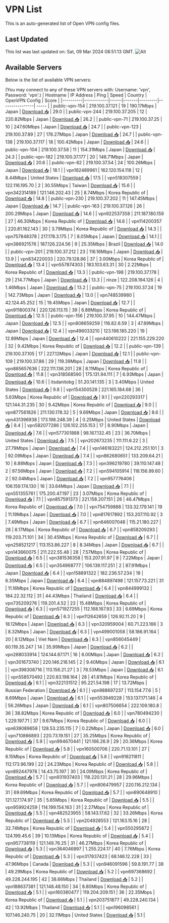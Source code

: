 # VPN List

This is an auto-generated list of Open VPN config files.

## Last Updated

This list was last updated on: Sat, 09 Mar 2024 08:51:13 GMT.
![Alt](https://repobeats.axiom.co/api/embed/186b98318ef1479477931607c1ad7d823f12451f.svg "Repobeats analytics image")

## Available Servers

Below is the list of available VPN servers:

(You may connect to any of these VPN servers with: Username: 'vpn', Password: 'vpn'.)
| Hostname | IP Address | Ping | Speed | Country | OpenVPN Config | Score |
|----------|------------|------|-------|---------|----------------| ----- |
| public-vpn-154 | 219.100.37.121 | 19 | 190.17Mbps | Japan | [Download 📥](./configs/server_0_JP.ovpn) | 29.0 |
| public-vpn-244 | 219.100.37.205 | 12 | 220.82Mbps | Japan | [Download 📥](./configs/server_1_JP.ovpn) | 26.2 |
| public-vpn-71 | 219.100.37.25 | 10 | 247.60Mbps | Japan | [Download 📥](./configs/server_2_JP.ovpn) | 24.7 |
| public-vpn-123 | 219.100.37.89 | 27 | 176.27Mbps | Japan | [Download 📥](./configs/server_3_JP.ovpn) | 24.7 |
| public-vpn-138 | 219.100.37.117 | 18 | 100.42Mbps | Japan | [Download 📥](./configs/server_4_JP.ovpn) | 24.6 |
| public-vpn-104 | 219.100.37.58 | 11 | 154.31Mbps | Japan | [Download 📥](./configs/server_5_JP.ovpn) | 24.3 |
| public-vpn-182 | 219.100.37.177 | 20 | 146.71Mbps | Japan | [Download 📥](./configs/server_6_JP.ovpn) | 20.6 |
| public-vpn-82 | 219.100.37.54 | 24 | 100.26Mbps | Japan | [Download 📥](./configs/server_7_JP.ovpn) | 18.1 |
| vpn182489961 | 162.120.154.118 | 12 | 8.44Mbps | United States | [Download 📥](./configs/server_8_US.ovpn) | 17.5 |
| vpn518307559 | 122.116.195.70 | 2 | 30.55Mbps | Taiwan | [Download 📥](./configs/server_9_TW.ovpn) | 15.6 |
| vpn342314189 | 121.146.202.43 | 25 | 8.74Mbps | Korea Republic of | [Download 📥](./configs/server_10_KR.ovpn) | 14.8 |
| public-vpn-230 | 219.100.37.202 | 11 | 147.45Mbps | Japan | [Download 📥](./configs/server_11_JP.ovpn) | 14.7 |
| public-vpn-163 | 219.100.37.126 | 26 | 200.29Mbps | Japan | [Download 📥](./configs/server_12_JP.ovpn) | 14.6 |
| vpn922537358 | 211.187.180.159 | 27 | 46.30Mbps | Korea Republic of | [Download 📥](./configs/server_13_KR.ovpn) | 14.6 |
| vpn114200357 | 220.81.162.143 | 30 | 3.79Mbps | Korea Republic of | [Download 📥](./configs/server_14_KR.ovpn) | 14.3 |
| vpn757848378 | 217.178.3.175 | 7 | 8.05Mbps | Japan | [Download 📥](./configs/server_15_JP.ovpn) | 14.1 |
| vpn386921576 | 187.126.224.56 | 9 | 25.35Mbps | Brazil | [Download 📥](./configs/server_16_BR.ovpn) | 14.0 |
| public-vpn-201 | 219.100.37.212 | 23 | 116.16Mbps | Japan | [Download 📥](./configs/server_17_JP.ovpn) | 13.9 |
| vpn834220033 | 220.79.128.86 | 37 | 3.00Mbps | Korea Republic of | [Download 📥](./configs/server_18_KR.ovpn) | 13.4 |
| vpn557874303 | 183.103.63.31 | 30 | 2.22Mbps | Korea Republic of | [Download 📥](./configs/server_19_KR.ovpn) | 13.3 |
| public-vpn-198 | 219.100.37.178 | 29 | 214.77Mbps | Japan | [Download 📥](./configs/server_20_JP.ovpn) | 13.3 |
| rinze | 122.208.194.126 | 4 | 1.46Mbps | Japan | [Download 📥](./configs/server_21_JP.ovpn) | 13.2 |
| public-vpn-75 | 219.100.37.24 | 19 | 142.73Mbps | Japan | [Download 📥](./configs/server_22_JP.ovpn) | 13.0 |
| vpn748539980 | 42.124.45.252 | 15 | 19.45Mbps | Japan | [Download 📥](./configs/server_23_JP.ovpn) | 12.7 |
| vpn911800374 | 220.126.113.15 | 39 | 6.89Mbps | Korea Republic of | [Download 📥](./configs/server_24_KR.ovpn) | 12.5 |
| public-vpn-156 | 219.100.37.95 | 10 | 144.47Mbps | Japan | [Download 📥](./configs/server_25_JP.ovpn) | 12.5 |
| vpn808659259 | 116.82.6.59 | 3 | 47.89Mbps | Japan | [Download 📥](./configs/server_26_JP.ovpn) | 12.4 |
| vpn496033210 | 123.198.185.220 | 19 | 12.89Mbps | Japan | [Download 📥](./configs/server_27_JP.ovpn) | 12.4 |
| vpn440610222 | 221.155.229.220 | 32 | 9.42Mbps | Korea Republic of | [Download 📥](./configs/server_28_KR.ovpn) | 12.2 |
| public-vpn-139 | 219.100.37.105 | 17 | 227.12Mbps | Japan | [Download 📥](./configs/server_29_JP.ovpn) | 12.1 |
| public-vpn-109 | 219.100.37.86 | 29 | 119.39Mbps | Japan | [Download 📥](./configs/server_30_JP.ovpn) | 11.8 |
| vpn885657636 | 222.111.136.201 | 28 | 8.11Mbps | Korea Republic of | [Download 📥](./configs/server_31_KR.ovpn) | 11.8 |
| vpn318568590 | 175.131.94.111 | 7 | 6.93Mbps | Japan | [Download 📥](./configs/server_32_JP.ovpn) | 10.6 |
| itsdanitobg | 51.20.141.135 | 3 | 3.40Mbps | United States | [Download 📥](./configs/server_33_US.ovpn) | 9.8 |
| vpn154300528 | 221.165.184.68 | 36 | 5.63Mbps | Korea Republic of | [Download 📥](./configs/server_34_KR.ovpn) | 9.1 |
| vpn220293317 | 121.144.31.235 | 30 | 9.42Mbps | Korea Republic of | [Download 📥](./configs/server_35_KR.ovpn) | 9.0 |
| vpn877561826 | 211.130.178.32 | 5 | 9.69Mbps | Japan | [Download 📥](./configs/server_36_JP.ovpn) | 8.6 |
| vpn431396938 | 173.198.248.39 | 4 | 0.25Mbps | United States | [Download 📥](./configs/server_37_US.ovpn) | 8.4 |
| vpn582077286 | 126.102.255.153 | 17 | 8.90Mbps | Japan | [Download 📥](./configs/server_38_JP.ovpn) | 7.6 |
| vpn577301888 | 98.167.132.45 | 23 | 36.70Mbps | United States | [Download 📥](./configs/server_39_US.ovpn) | 7.5 |
| vpn202673235 | 111.111.6.22 | 3 | 27.79Mbps | Japan | [Download 📥](./configs/server_40_JP.ovpn) | 7.4 |
| vpn146183221 | 124.212.251.101 | 3 | 92.09Mbps | Japan | [Download 📥](./configs/server_41_JP.ovpn) | 7.4 |
| vpn862680651 | 133.209.64.21 | 10 | 8.88Mbps | Japan | [Download 📥](./configs/server_42_JP.ovpn) | 7.3 |
| vpn396219780 | 39.110.147.48 | 2 | 97.56Mbps | Japan | [Download 📥](./configs/server_43_JP.ovpn) | 7.2 |
| vpn594105914 | 118.156.99.60 | 2 | 92.04Mbps | Japan | [Download 📥](./configs/server_44_JP.ovpn) | 7.2 |
| vpn957776406 | 106.159.174.130 | 16 | 33.64Mbps | Japan | [Download 📥](./configs/server_45_JP.ovpn) | 7.1 |
| vpn551355761 | 175.200.47.197 | 23 | 3.07Mbps | Korea Republic of | [Download 📥](./configs/server_46_KR.ovpn) | 7.1 |
| vpn857591373 | 221.158.207.151 | 26 | 46.47Mbps | Korea Republic of | [Download 📥](./configs/server_47_KR.ovpn) | 7.0 |
| vpn754759888 | 133.32.179.141 | 19 | 11.19Mbps | Japan | [Download 📥](./configs/server_48_JP.ovpn) | 7.0 |
| vpn817617892 | 153.207.110.92 | 3 | 7.49Mbps | Japan | [Download 📥](./configs/server_49_JP.ovpn) | 6.7 |
| vpn646007048 | 115.21.180.227 | 28 | 8.17Mbps | Korea Republic of | [Download 📥](./configs/server_50_KR.ovpn) | 6.7 |
| vpn858209293 | 119.203.71.101 | 34 | 30.45Mbps | Korea Republic of | [Download 📥](./configs/server_51_KR.ovpn) | 6.7 |
| vpn258521217 | 113.153.86.227 | 8 | 8.34Mbps | Japan | [Download 📥](./configs/server_52_JP.ovpn) | 6.7 |
| vpn143860075 | 211.222.55.48 | 28 | 7.57Mbps | Korea Republic of | [Download 📥](./configs/server_53_KR.ovpn) | 6.5 |
| vpn381536358 | 153.207.91.97 | 9 | 7.22Mbps | Japan | [Download 📥](./configs/server_54_JP.ovpn) | 6.5 |
| vpn354968777 | 106.139.117.251 | 2 | 87.91Mbps | Japan | [Download 📥](./configs/server_55_JP.ovpn) | 6.4 |
| vpn158891322 | 182.236.57.234 | 19 | 6.35Mbps | Japan | [Download 📥](./configs/server_56_JP.ovpn) | 6.4 |
| vpn884897498 | 121.157.73.221 | 31 | 11.16Mbps | Korea Republic of | [Download 📥](./configs/server_57_KR.ovpn) | 6.4 |
| vpn844999132 | 184.22.32.112 | 31 | 44.43Mbps | Thailand | [Download 📥](./configs/server_58_TH.ovpn) | 6.4 |
| vpn735209276 | 119.201.4.52 | 23 | 15.48Mbps | Korea Republic of | [Download 📥](./configs/server_59_KR.ovpn) | 6.3 |
| vpn571927255 | 112.168.167.93 | 33 | 6.69Mbps | Korea Republic of | [Download 📥](./configs/server_60_KR.ovpn) | 6.3 |
| vpn112642659 | 126.92.11.20 | 9 | 18.12Mbps | Japan | [Download 📥](./configs/server_61_JP.ovpn) | 6.3 |
| vpn320959004 | 60.71.223.166 | 3 | 8.32Mbps | Japan | [Download 📥](./configs/server_62_JP.ovpn) | 6.3 |
| vpn499001058 | 58.186.91.164 | 20 | 8.12Mbps | Viet Nam | [Download 📥](./configs/server_63_VN.ovpn) | 6.3 |
| vpn856045449 | 60.119.35.247 | 14 | 35.99Mbps | Japan | [Download 📥](./configs/server_64_JP.ovpn) | 6.2 |
| vpn288033914 | 124.144.87.171 | 16 | 6.00Mbps | Japan | [Download 📥](./configs/server_65_JP.ovpn) | 6.2 |
| vpn301673740 | 220.146.218.145 | 2 | 9.40Mbps | Japan | [Download 📥](./configs/server_66_JP.ovpn) | 6.1 |
| vpn398308716 | 113.156.21.27 | 3 | 78.53Mbps | Japan | [Download 📥](./configs/server_67_JP.ovpn) | 6.1 |
| vpn558570492 | 220.83.198.164 | 28 | 41.81Mbps | Korea Republic of | [Download 📥](./configs/server_68_KR.ovpn) | 6.1 |
| vpn322131512 | 95.221.54.198 | 17 | 13.72Mbps | Russian Federation | [Download 📥](./configs/server_69_RU.ovpn) | 6.1 |
| vpn988697237 | 113.154.77.6 | 5 | 8.69Mbps | Japan | [Download 📥](./configs/server_70_JP.ovpn) | 6.1 |
| vpn553949228 | 153.137.171.146 | 4 | 56.26Mbps | Japan | [Download 📥](./configs/server_71_JP.ovpn) | 6.1 |
| vpn807506654 | 222.109.180.8 | 36 | 38.82Mbps | Korea Republic of | [Download 📥](./configs/server_72_KR.ovpn) | 6.0 |
| vpn780494230 | 1.229.197.71 | 37 | 9.67Mbps | Korea Republic of | [Download 📥](./configs/server_73_KR.ovpn) | 6.0 |
| vpn639089658 | 128.53.235.115 | 7 | 0.22Mbps | Japan | [Download 📥](./configs/server_74_JP.ovpn) | 6.0 |
| vpn710866893 | 220.73.19.151 | 27 | 35.25Mbps | Korea Republic of | [Download 📥](./configs/server_75_KR.ovpn) | 5.9 |
| vpn994670441 | 121.166.26.9 | 29 | 20.36Mbps | Korea Republic of | [Download 📥](./configs/server_76_KR.ovpn) | 5.8 |
| vpn160500706 | 220.71.13.101 | 27 | 8.15Mbps | Korea Republic of | [Download 📥](./configs/server_77_KR.ovpn) | 5.8 |
| vpn918211811 | 112.173.96.199 | 22 | 24.23Mbps | Korea Republic of | [Download 📥](./configs/server_78_KR.ovpn) | 5.8 |
| vpn892447978 | 14.43.75.197 | 30 | 24.09Mbps | Korea Republic of | [Download 📥](./configs/server_79_KR.ovpn) | 5.7 |
| vpn931937403 | 118.220.131.21 | 28 | 29.96Mbps | Korea Republic of | [Download 📥](./configs/server_80_KR.ovpn) | 5.7 |
| vpn806479957 | 220.116.212.134 | 31 | 69.69Mbps | Korea Republic of | [Download 📥](./configs/server_81_KR.ovpn) | 5.7 |
| vpn690648910 | 121.127.174.97 | 35 | 5.65Mbps | Korea Republic of | [Download 📥](./configs/server_82_KR.ovpn) | 5.5 |
| vpn959924259 | 114.199.154.163 | 31 | 2.27Mbps | Korea Republic of | [Download 📥](./configs/server_83_KR.ovpn) | 5.5 |
| vpn482523955 | 58.143.17.62 | 32 | 33.26Mbps | Korea Republic of | [Download 📥](./configs/server_84_KR.ovpn) | 5.5 |
| vpn204928553 | 121.163.15.16 | 28 | 32.74Mbps | Korea Republic of | [Download 📥](./configs/server_85_KR.ovpn) | 5.4 |
| vpn550295872 | 124.199.45.6 | 39 | 10.13Mbps | Korea Republic of | [Download 📥](./configs/server_86_KR.ovpn) | 5.4 |
| vpn957738119 | 121.149.76.25 | 31 | 46.27Mbps | Korea Republic of | [Download 📥](./configs/server_87_KR.ovpn) | 5.3 |
| vpn364046897 | 1.255.224.17 | 40 | 7.76Mbps | Korea Republic of | [Download 📥](./configs/server_88_KR.ovpn) | 5.3 |
| vpn317837423 | 68.146.12.228 | 33 | 47.96Mbps | Canada | [Download 📥](./configs/server_89_CA.ovpn) | 5.3 |
| vpn946091596 | 59.8.191.77 | 38 | 49.29Mbps | Korea Republic of | [Download 📥](./configs/server_90_KR.ovpn) | 5.2 |
| vpn697368692 | 49.228.244.195 | 42 | 38.66Mbps | Thailand | [Download 📥](./configs/server_91_TH.ovpn) | 5.2 |
| vpn188637381 | 121.148.48.150 | 34 | 8.80Mbps | Korea Republic of | [Download 📥](./configs/server_92_KR.ovpn) | 5.1 |
| vpn160380477 | 119.204.209.151 | 36 | 22.35Mbps | Korea Republic of | [Download 📥](./configs/server_93_KR.ovpn) | 5.1 |
| vpn203751877 | 49.228.240.134 | 42 | 13.92Mbps | Thailand | [Download 📥](./configs/server_94_TH.ovpn) | 5.1 |
| vpn196098561 | 107.146.240.75 | 20 | 32.11Mbps | United States | [Download 📥](./configs/server_95_US.ovpn) | 5.1 |
